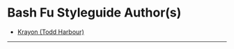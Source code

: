 # Bash Fu Styleguide Author(s)

- [ Krayon (Todd Harbour) ](http://krayon.me/)

----
[//]: # ( vim: set ts=4 sw=4 et cindent tw=80 ai si syn=markdown ft=markdown: )
